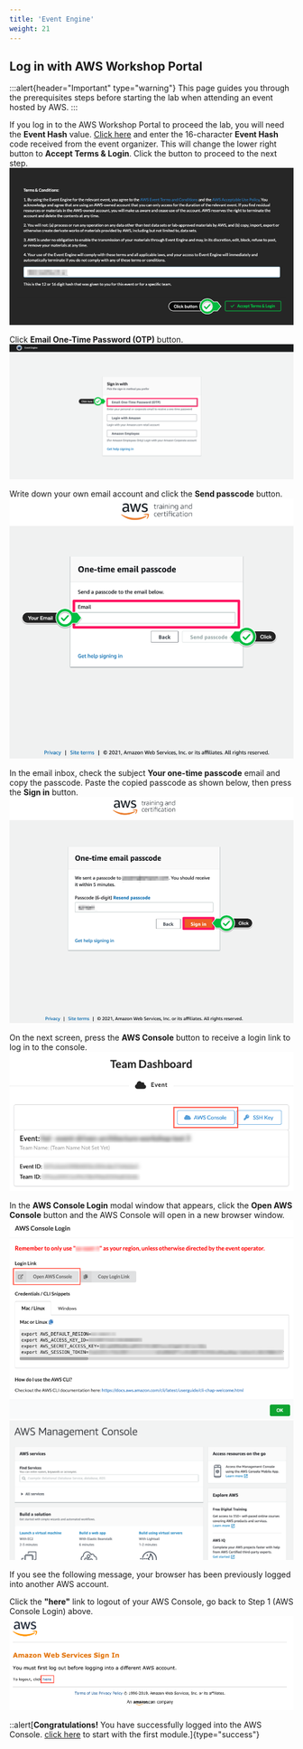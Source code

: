 ```yaml
---
title: 'Event Engine'
weight: 21
---
```


## Log in with AWS Workshop Portal

:::alert{header="Important" type="warning"}
This page guides you through the prerequisites steps before starting the lab when attending an event hosted by AWS.
:::

If you log in to the AWS Workshop Portal to proceed the lab, you will need the **Event Hash** value. [Click here](https://dashboard.eventengine.run/login) and enter the 16-character **Event Hash** code received from the event organizer. This will change the lower right button to **Accept Terms & Login**. Click the button to proceed to the next step.
![Event Engine Login](/static/setup-event-engine-01.png)

Click **Email One-Time Password (OTP)** button.
![Event Engine Email Password](/static/setup-event-engine-02.png)

Write down your own email account and click the **Send passcode** button.
![Event Engine Send Code](/static/setup-event-engine-03.png)

In the email inbox, check the subject **Your one-time passcode** email and copy the passcode. Paste the copied passcode as shown below, then press the **Sign in** button.
![Event Engine Sign In](/static/setup-event-engine-04.png)

On the next screen, press the **AWS Console** button to receive a login link to log in to the console.
![Event Engine AWS Console](/static//setup-event-generator-aws-console-1.png)

In the **AWS Console Login** modal window that appears, click the **Open AWS Console** button and the AWS Console will open in a new browser window.
![Event Engine Open AWS Console](/static//setup-event-generator-aws-console-2.png)
![Event Engine Console](/static/setup-event-generator-aws-console-3.png)

If you see the following message, your browser has been previously logged into another AWS account.

Click the **"here"** link to logout of your AWS Console, go back to Step 1 (AWS Console Login) above.
![Event Engine Logout](/static/setup-event-generator-aws-console-signout.png)

::alert[**Congratulations!** You have successfully logged into the AWS Console. [click here](../../module-1) to start with the first module.]{type="success"}
